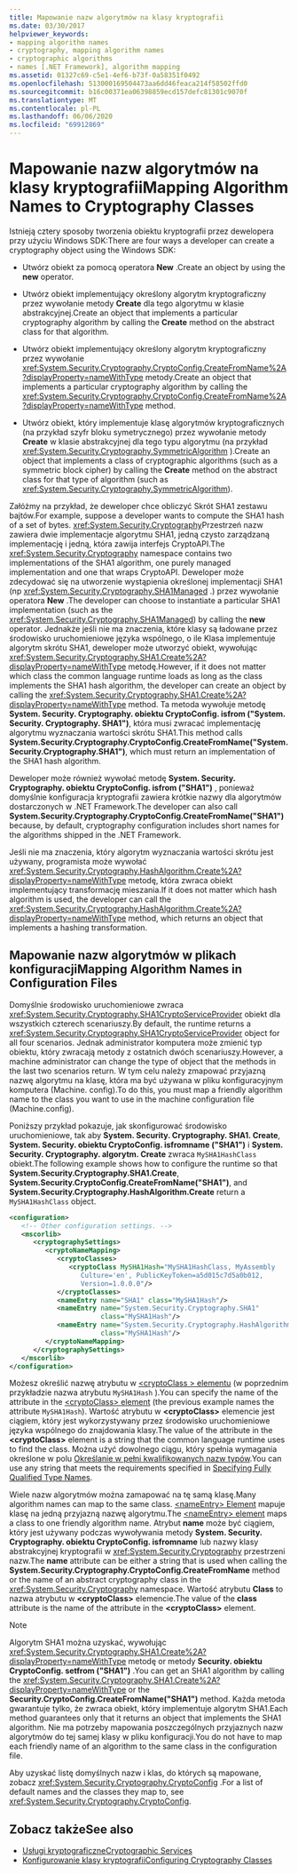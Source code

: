 ```yaml
---
title: Mapowanie nazw algorytmów na klasy kryptografii
ms.date: 03/30/2017
helpviewer_keywords:
- mapping algorithm names
- cryptography, mapping algorithm names
- cryptographic algorithms
- names [.NET Framework], algorithm mapping
ms.assetid: 01327c69-c5e1-4ef6-b73f-0a58351f0492
ms.openlocfilehash: 513000169504473aa6dd46feaca214f58502ffd0
ms.sourcegitcommit: b16c00371ea06398859ecd157defc81301c9070f
ms.translationtype: MT
ms.contentlocale: pl-PL
ms.lasthandoff: 06/06/2020
ms.locfileid: "69912869"
---
```

# <a name="mapping-algorithm-names-to-cryptography-classes"></a><span data-ttu-id="f8032-102">Mapowanie nazw algorytmów na klasy kryptografii</span><span class="sxs-lookup"><span data-stu-id="f8032-102">Mapping Algorithm Names to Cryptography Classes</span></span>
<span data-ttu-id="f8032-103">Istnieją cztery sposoby tworzenia obiektu kryptografii przez dewelopera przy użyciu Windows SDK:</span><span class="sxs-lookup"><span data-stu-id="f8032-103">There are four ways a developer can create a cryptography object using the Windows SDK:</span></span>  
  
- <span data-ttu-id="f8032-104">Utwórz obiekt za pomocą operatora **New** .</span><span class="sxs-lookup"><span data-stu-id="f8032-104">Create an object by using the **new** operator.</span></span>  
  
- <span data-ttu-id="f8032-105">Utwórz obiekt implementujący określony algorytm kryptograficzny przez wywołanie metody **Create** dla tego algorytmu w klasie abstrakcyjnej.</span><span class="sxs-lookup"><span data-stu-id="f8032-105">Create an object that implements a particular cryptography algorithm by calling the **Create** method on the abstract class for that algorithm.</span></span>  
  
- <span data-ttu-id="f8032-106">Utwórz obiekt implementujący określony algorytm kryptograficzny przez wywołanie <xref:System.Security.Cryptography.CryptoConfig.CreateFromName%2A?displayProperty=nameWithType> metody.</span><span class="sxs-lookup"><span data-stu-id="f8032-106">Create an object that implements a particular cryptography algorithm by calling the <xref:System.Security.Cryptography.CryptoConfig.CreateFromName%2A?displayProperty=nameWithType> method.</span></span>  
  
- <span data-ttu-id="f8032-107">Utwórz obiekt, który implementuje klasę algorytmów kryptograficznych (na przykład szyfr bloku symetrycznego) przez wywołanie metody **Create** w klasie abstrakcyjnej dla tego typu algorytmu (na przykład <xref:System.Security.Cryptography.SymmetricAlgorithm> ).</span><span class="sxs-lookup"><span data-stu-id="f8032-107">Create an object that implements a class of cryptographic algorithms (such as a symmetric block cipher) by calling the **Create** method on the abstract class for that type of algorithm (such as <xref:System.Security.Cryptography.SymmetricAlgorithm>).</span></span>  
  
 <span data-ttu-id="f8032-108">Załóżmy na przykład, że deweloper chce obliczyć Skrót SHA1 zestawu bajtów.</span><span class="sxs-lookup"><span data-stu-id="f8032-108">For example, suppose a developer wants to compute the SHA1 hash of a set of bytes.</span></span> <span data-ttu-id="f8032-109"><xref:System.Security.Cryptography>Przestrzeń nazw zawiera dwie implementacje algorytmu SHA1, jedną czysto zarządzaną implementację i jedną, która zawija interfejs CryptoAPI.</span><span class="sxs-lookup"><span data-stu-id="f8032-109">The <xref:System.Security.Cryptography> namespace contains two implementations of the SHA1 algorithm, one purely managed implementation and one that wraps CryptoAPI.</span></span> <span data-ttu-id="f8032-110">Deweloper może zdecydować się na utworzenie wystąpienia określonej implementacji SHA1 (np <xref:System.Security.Cryptography.SHA1Managed> .) przez wywołanie operatora **New** .</span><span class="sxs-lookup"><span data-stu-id="f8032-110">The developer can choose to instantiate a particular SHA1 implementation (such as the <xref:System.Security.Cryptography.SHA1Managed>) by calling the **new** operator.</span></span> <span data-ttu-id="f8032-111">Jednakże jeśli nie ma znaczenia, które klasy są ładowane przez środowisko uruchomieniowe języka wspólnego, o ile Klasa implementuje algorytm skrótu SHA1, deweloper może utworzyć obiekt, wywołując <xref:System.Security.Cryptography.SHA1.Create%2A?displayProperty=nameWithType> metodę.</span><span class="sxs-lookup"><span data-stu-id="f8032-111">However, if it does not matter which class the common language runtime loads as long as the class implements the SHA1 hash algorithm, the developer can create an object by calling the <xref:System.Security.Cryptography.SHA1.Create%2A?displayProperty=nameWithType> method.</span></span> <span data-ttu-id="f8032-112">Ta metoda wywołuje metodę **System. Security. Cryptography. obiektu CryptoConfig. isfrom ("System. Security. Cryptography. SHA1")**, która musi zwracać implementację algorytmu wyznaczania wartości skrótu SHA1.</span><span class="sxs-lookup"><span data-stu-id="f8032-112">This method calls **System.Security.Cryptography.CryptoConfig.CreateFromName("System.Security.Cryptography.SHA1")**, which must return an implementation of the SHA1 hash algorithm.</span></span>  
  
 <span data-ttu-id="f8032-113">Deweloper może również wywołać metodę **System. Security. Cryptography. obiektu CryptoConfig. isfrom ("SHA1")** , ponieważ domyślnie konfiguracja kryptografii zawiera krótkie nazwy dla algorytmów dostarczonych w .NET Framework.</span><span class="sxs-lookup"><span data-stu-id="f8032-113">The developer can also call **System.Security.Cryptography.CryptoConfig.CreateFromName("SHA1")** because, by default, cryptography configuration includes short names for the algorithms shipped in the .NET Framework.</span></span>  
  
 <span data-ttu-id="f8032-114">Jeśli nie ma znaczenia, który algorytm wyznaczania wartości skrótu jest używany, programista może wywołać <xref:System.Security.Cryptography.HashAlgorithm.Create%2A?displayProperty=nameWithType> metodę, która zwraca obiekt implementujący transformację mieszania.</span><span class="sxs-lookup"><span data-stu-id="f8032-114">If it does not matter which hash algorithm is used, the developer can call the <xref:System.Security.Cryptography.HashAlgorithm.Create%2A?displayProperty=nameWithType> method, which returns an object that implements a hashing transformation.</span></span>  
  
## <a name="mapping-algorithm-names-in-configuration-files"></a><span data-ttu-id="f8032-115">Mapowanie nazw algorytmów w plikach konfiguracji</span><span class="sxs-lookup"><span data-stu-id="f8032-115">Mapping Algorithm Names in Configuration Files</span></span>  
 <span data-ttu-id="f8032-116">Domyślnie środowisko uruchomieniowe zwraca <xref:System.Security.Cryptography.SHA1CryptoServiceProvider> obiekt dla wszystkich czterech scenariuszy.</span><span class="sxs-lookup"><span data-stu-id="f8032-116">By default, the runtime returns a <xref:System.Security.Cryptography.SHA1CryptoServiceProvider> object for all four scenarios.</span></span> <span data-ttu-id="f8032-117">Jednak administrator komputera może zmienić typ obiektu, który zwracają metody z ostatnich dwóch scenariuszy.</span><span class="sxs-lookup"><span data-stu-id="f8032-117">However, a machine administrator can change the type of object that the methods in the last two scenarios return.</span></span> <span data-ttu-id="f8032-118">W tym celu należy zmapować przyjazną nazwę algorytmu na klasę, która ma być używana w pliku konfiguracyjnym komputera (Machine. config).</span><span class="sxs-lookup"><span data-stu-id="f8032-118">To do this, you must map a friendly algorithm name to the class you want to use in the machine configuration file (Machine.config).</span></span>  
  
 <span data-ttu-id="f8032-119">Poniższy przykład pokazuje, jak skonfigurować środowisko uruchomieniowe, tak aby **System. Security. Cryptography. SHA1. Create**, **System. Security. obiektu CryptoConfig. isfromname ("SHA1")** i **System. Security. Cryptography. algorytm. Create** zwraca `MySHA1HashClass` obiekt.</span><span class="sxs-lookup"><span data-stu-id="f8032-119">The following example shows how to configure the runtime so that **System.Security.Cryptography.SHA1.Create**, **System.Security.CryptoConfig.CreateFromName("SHA1")**, and **System.Security.Cryptography.HashAlgorithm.Create** return a `MySHA1HashClass` object.</span></span>  
  
```xml  
<configuration>  
   <!-- Other configuration settings. -->  
   <mscorlib>  
      <cryptographySettings>  
         <cryptoNameMapping>  
            <cryptoClasses>  
               <cryptoClass MySHA1Hash="MySHA1HashClass, MyAssembly  
                  Culture='en', PublicKeyToken=a5d015c7d5a0b012,  
                  Version=1.0.0.0"/>  
            </cryptoClasses>  
            <nameEntry name="SHA1" class="MySHA1Hash"/>  
            <nameEntry name="System.Security.Cryptography.SHA1"  
                       class="MySHA1Hash"/>  
            <nameEntry name="System.Security.Cryptography.HashAlgorithm"  
                       class="MySHA1Hash"/>  
         </cryptoNameMapping>  
      </cryptographySettings>  
   </mscorlib>  
</configuration>  
```  
  
 <span data-ttu-id="f8032-120">Możesz określić nazwę atrybutu w [<cryptoClass \> elementu](./file-schema/cryptography/cryptoclass-element.md) (w poprzednim przykładzie nazwa atrybutu `MySHA1Hash` ).</span><span class="sxs-lookup"><span data-stu-id="f8032-120">You can specify the name of the attribute in the [<cryptoClass\> element](./file-schema/cryptography/cryptoclass-element.md) (the previous example names the attribute `MySHA1Hash`).</span></span> <span data-ttu-id="f8032-121">Wartość atrybutu w **\<cryptoClass>** elemencie jest ciągiem, który jest wykorzystywany przez środowisko uruchomieniowe języka wspólnego do znajdowania klasy.</span><span class="sxs-lookup"><span data-stu-id="f8032-121">The value of the attribute in the **\<cryptoClass>** element is a string that the common language runtime uses to find the class.</span></span> <span data-ttu-id="f8032-122">Można użyć dowolnego ciągu, który spełnia wymagania określone w polu [Określanie w pełni kwalifikowanych nazw typów](../reflection-and-codedom/specifying-fully-qualified-type-names.md).</span><span class="sxs-lookup"><span data-stu-id="f8032-122">You can use any string that meets the requirements specified in [Specifying Fully Qualified Type Names](../reflection-and-codedom/specifying-fully-qualified-type-names.md).</span></span>  
  
 <span data-ttu-id="f8032-123">Wiele nazw algorytmów można zamapować na tę samą klasę.</span><span class="sxs-lookup"><span data-stu-id="f8032-123">Many algorithm names can map to the same class.</span></span> <span data-ttu-id="f8032-124">[ \<nameEntry> Element](./file-schema/cryptography/nameentry-element.md) mapuje klasę na jedną przyjazną nazwę algorytmu.</span><span class="sxs-lookup"><span data-stu-id="f8032-124">The [\<nameEntry> element](./file-schema/cryptography/nameentry-element.md) maps a class to one friendly algorithm name.</span></span> <span data-ttu-id="f8032-125">Atrybut **name** może być ciągiem, który jest używany podczas wywoływania metody **System. Security. Cryptography. obiektu CryptoConfig. isfromname** lub nazwy klasy abstrakcyjnej kryptografii w <xref:System.Security.Cryptography> przestrzeni nazw.</span><span class="sxs-lookup"><span data-stu-id="f8032-125">The **name** attribute can be either a string that is used when calling the **System.Security.Cryptography.CryptoConfig.CreateFromName** method or the name of an abstract cryptography class in the <xref:System.Security.Cryptography> namespace.</span></span> <span data-ttu-id="f8032-126">Wartość atrybutu **Class** to nazwa atrybutu w **\<cryptoClass>** elemencie.</span><span class="sxs-lookup"><span data-stu-id="f8032-126">The value of the **class** attribute is the name of the attribute in the **\<cryptoClass>** element.</span></span>  
  
> [!NOTE]
> <span data-ttu-id="f8032-127">Algorytm SHA1 można uzyskać, wywołując <xref:System.Security.Cryptography.SHA1.Create%2A?displayProperty=nameWithType> metodę or metody **Security. obiektu CryptoConfig. setfrom ("SHA1")** .</span><span class="sxs-lookup"><span data-stu-id="f8032-127">You can get an SHA1 algorithm by calling the <xref:System.Security.Cryptography.SHA1.Create%2A?displayProperty=nameWithType> or the **Security.CryptoConfig.CreateFromName("SHA1")** method.</span></span> <span data-ttu-id="f8032-128">Każda metoda gwarantuje tylko, że zwraca obiekt, który implementuje algorytm SHA1.</span><span class="sxs-lookup"><span data-stu-id="f8032-128">Each method guarantees only that it returns an object that implements the SHA1 algorithm.</span></span> <span data-ttu-id="f8032-129">Nie ma potrzeby mapowania poszczególnych przyjaznych nazw algorytmów do tej samej klasy w pliku konfiguracji.</span><span class="sxs-lookup"><span data-stu-id="f8032-129">You do not have to map each friendly name of an algorithm to the same class in the configuration file.</span></span>  
  
 <span data-ttu-id="f8032-130">Aby uzyskać listę domyślnych nazw i klas, do których są mapowane, zobacz <xref:System.Security.Cryptography.CryptoConfig> .</span><span class="sxs-lookup"><span data-stu-id="f8032-130">For a list of default names and the classes they map to, see <xref:System.Security.Cryptography.CryptoConfig>.</span></span>  
  
## <a name="see-also"></a><span data-ttu-id="f8032-131">Zobacz także</span><span class="sxs-lookup"><span data-stu-id="f8032-131">See also</span></span>

- [<span data-ttu-id="f8032-132">Usługi kryptograficzne</span><span class="sxs-lookup"><span data-stu-id="f8032-132">Cryptographic Services</span></span>](../../standard/security/cryptographic-services.md)
- [<span data-ttu-id="f8032-133">Konfigurowanie klasy kryptografii</span><span class="sxs-lookup"><span data-stu-id="f8032-133">Configuring Cryptography Classes</span></span>](configure-cryptography-classes.md)
